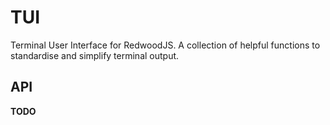 # TUI

Terminal User Interface for RedwoodJS. A collection of helpful functions to standardise and simplify terminal output.

## API
**TODO**
